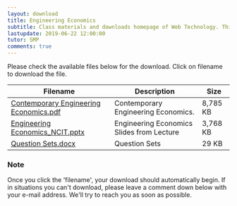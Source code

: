 ```yaml
---
layout: download
title: Engineering Economics
subtitle: Class materials and downloads homepage of Web Technology. This page serves the files provided by lecturer SMP and those our contributors find to be helpful to everyone of us.
lastupdate: 2019-06-22 12:00:00
tutor: SMP
comments: true
---
```


Please check the available files below for the download. Click on filename to download the file.

| Filename | Description | Size |
|--------|-------------|------|
| [Contemporary Engineering Economics.pdf](https://github.com/Classof2020/Engineering-Economics-Notes/raw/master/Contemporary%20Engineering%20Economics.pdf) | Contemporary Engineering Economics. | 8,785 KB |
| [Engineering Economics_NCIT.pptx](https://github.com/Classof2020/Engineering-Economics-Notes/raw/master/Engineering%20Economics_NCIT.pptx) | Engineering Economics Slides from Lecture | 3,768 KB |
| [Question Sets.docx](https://github.com/Classof2020/Engineering-Economics-Notes/raw/master/Question%20Sets.docx) | Question Sets | 29 KB |


### Note
Once you click the 'filename', your download should automatically begin. If in situations you can't download, please leave a comment down below with your e-mail address. We'll try to reach you as soon as possible.
